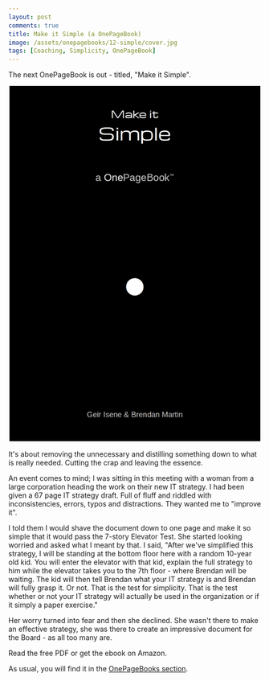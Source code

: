 ```yaml
---
layout: post
comments: true
title: Make it Simple (a OnePageBook)
image: /assets/onepagebooks/12-simple/cover.jpg
tags: [Coaching, Simplicity, OnePageBook]
---
```

The next OnePageBook is out - titled, "Make it Simple".

<p style="text-align:center"><a href="{{ site.url }}/assets/onepagebooks/12-simple/1PB_Simple.pdf"><img src="/assets/onepagebooks/12-simple/cover.jpg" width="500" alt="Simple" /></a></p>

It's about removing the unnecessary and distilling something down to what is really needed. Cutting the crap and leaving the essence.

An event comes to mind; I was sitting in this meeting with a woman from a large corporation heading the work on their new IT strategy. I had been given a 67 page IT strategy draft. Full of fluff and riddled with inconsistencies, errors, typos and distractions. They wanted me to "improve it". 

I told them I would shave the document down to one page and make it so simple that it would pass the 7-story Elevator Test. She started looking worried and asked what I meant by that. I said, "After we've simplified this strategy, I will be standing at the bottom floor here with a random 10-year old kid. You will enter the elevator with that kid, explain the full strategy to him while the elevator takes you to the 7th floor - where Brendan will be waiting. The kid will then tell Brendan what your IT strategy is and Brendan will fully grasp it. Or not. That is the test for simplicity. That is the test whether or not your IT strategy will actually be used in the organization or if it simply a paper exercise."

Her worry turned into fear and then she declined. She wasn't there to make an effective strategy, she was there to create an impressive document for the Board - as all too many are.

Read the free PDF or get the ebook on Amazon.

As usual, you will find it in the [OnePageBooks section](/onepagebooks#1pb-12-make-it-simple").
